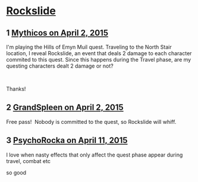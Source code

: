 # [Rockslide](https://community.fantasyflightgames.com/topic/141773-rockslide/)

## 1 [Mythicos on April 2, 2015](https://community.fantasyflightgames.com/topic/141773-rockslide/?do=findComment&comment=1520774)

I'm playing the Hills of Emyn Muil quest. Traveling to the North Stair location, I reveal Rockslide, an event that deals 2 damage to each character commited to this quest. Since this happens during the Travel phase, are my questing characters dealt 2 damage or not?

 

Thanks!

## 2 [GrandSpleen on April 2, 2015](https://community.fantasyflightgames.com/topic/141773-rockslide/?do=findComment&comment=1521038)

Free pass!  Nobody is committed to the quest, so Rockslide will whiff.

## 3 [PsychoRocka on April 11, 2015](https://community.fantasyflightgames.com/topic/141773-rockslide/?do=findComment&comment=1556623)

I love when nasty effects that only affect the quest phase appear during travel, combat etc

so good

